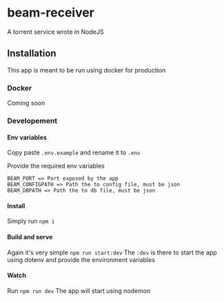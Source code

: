 # beam-receiver

A torrent service wrote in NodeJS

## Installation

This app is meant to be run using docker for production

### Docker

Coming soon

### Developement

#### Env variables

Copy paste `.env.example` and rename it to `.env`

Provide the required env variables

```
BEAM_PORT => Port exposed by the app
BEAM_CONFIGPATH => Path the to config file, must be json
BEAM_DBPATH => Path the to db file, must be json
```

#### Install

Simply run `npm i`

#### Build and serve

Again it's very simple `npm run start:dev`
The `:dev` is there to start the app using dotenv and provide the environment variables

#### Watch

Run `npm run dev`
The app will start using nodemon
